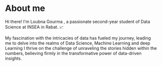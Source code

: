# About me 
Hi there! I'm Loubna Gourma , a passionate second-year student of Data Science at INSEA in Rabat. 📈

My fascination with the intricacies of data has fueled my journey, leading me to delve into the realms of Data Science, Machine Learning and deep Learning  I thrive on the challenge of unraveling the stories hidden within the numbers, believing firmly in the transformative power of data-driven insights.

